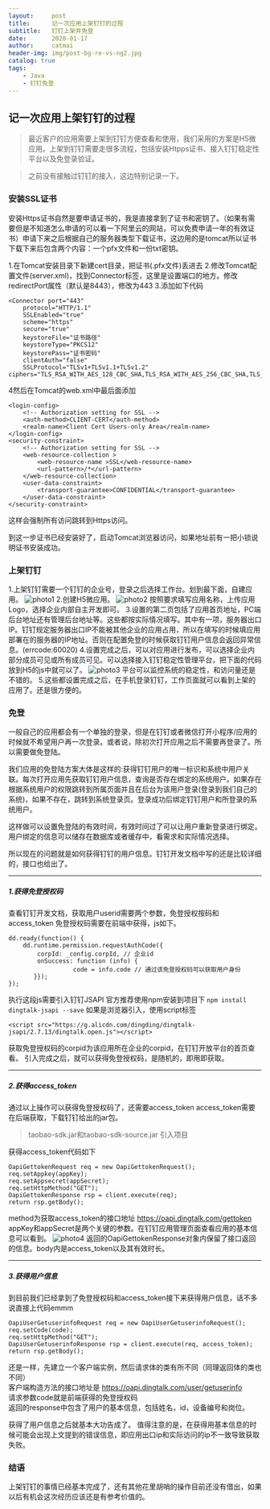 ```yaml
---
layout:     post
title:      记一次应用上架钉钉的过程
subtitle:   钉钉上架并免登
date:       2020-01-17
author:     catmai
header-img: img/post-bg-re-vs-ng2.jpg
catalog: true
tags:
    - Java
    - 钉钉免登
---
```

## 记一次应用上架钉钉的过程

>最近客户的应用需要上架到钉钉方便查看和使用，我们采用的方案是H5微应用。上架到钉钉需要走很多流程，包括安装Htpps证书、接入钉钉稳定性平台以及免登录验证。

>之前没有接触过钉钉的接入，这边特别记录一下。

### 安装SSL证书

安装Https证书自然是要申请证书的，我是直接拿到了证书和密钥了。（如果有需要但是不知道怎么申请的可以看一下阿里云的网站，可以免费申请一年的有效证书）申请下来之后根据自己的服务器类型下载证书，这边用的是tomcat所以证书下载下来后包含两个内容：一个pfx文件和一份txt密钥。


1.在Tomcat安装目录下新建cert目录，把证书(.pfx文件)丢进去
2.修改Tomcat配置文件(server.xml)，找到Connector标签，这里是设置端口的地方。修改redirectPort属性（默认是8443），修改为443
3.添加如下代码 
```
<Connector port="443"  
    protocol="HTTP/1.1"  
    SSLEnabled="true"  
    scheme="https"  
    secure="true"  
    keystoreFile="证书路径"  
    keystoreType="PKCS12"  
    keystorePass="证书密码"     
    clientAuth="false"  
    SSLProtocol="TLSv1+TLSv1.1+TLSv1.2"      ciphers="TLS_RSA_WITH_AES_128_CBC_SHA,TLS_RSA_WITH_AES_256_CBC_SHA,TLS_ECDHE_RSA_WITH_AES_128_CBC_SHA,TLS_ECDHE_RSA_WITH_AES_128_CBC_SHA256,TLS_RSA_WITH_AES_128_CBC_SHA256,TLS_RSA_WITH_AES_256_CBC_SHA256"/>
```  
4然后在Tomcat的web.xml中最后面添加
```
<login-config>  
    <!-- Authorization setting for SSL -->  
    <auth-method>CLIENT-CERT</auth-method>  
    <realm-name>Client Cert Users-only Area</realm-name>  
</login-config>  
<security-constraint>  
    <!-- Authorization setting for SSL -->  
    <web-resource-collection >  
        <web-resource-name >SSL</web-resource-name>  
        <url-pattern>/*</url-pattern>  
    </web-resource-collection>  
    <user-data-constraint>  
        <transport-guarantee>CONFIDENTIAL</transport-guarantee>  
    </user-data-constraint>  
</security-constraint>
```
这样会强制所有访问跳转到Https访问。

到这一步证书已经安装好了，启动Tomcat浏览器访问，如果地址前有一把小锁说明证书安装成功。

### 上架钉钉
1.上架钉钉需要一个钉钉的企业号，登录之后选择工作台。划到最下面，自建应用。
![photo1](/img/dingtalk/zjyy.png)
2.创建H5微应用。
![photo2](/img/dingtalk/zjyy2.png)
按照要求填写应用名称，上传应用Logo，选择企业内部自主开发即可。
3.设置的第二页包括了应用首页地址，PC端后台地址还有管理后台地址等。这些都按实际情况填写。其中有一项，服务器出口IP。钉钉规定服务器出口IP不能被其他企业的应用占用，所以在填写的时候填应用部署在的服务器的IP地址。否则在配置免登的时候获取钉钉用户信息会返回异常信息。(errcode:60020)
4.设置完成之后，可以对应用进行发布，可以选择企业内部分成员可见或所有成员可见。可以选择接入钉钉稳定性管理平台，把下面的代码放到H5的js中就可以了。
![photo3](/img/dingtalk/zjyy3.png)
平台可以监控系统的稳定性，和访问量还是不错的。
5.这些都设置完成之后，在手机登录钉钉，工作页面就可以看到上架的应用了。还是很方便的。

### 免登
一般自己的应用都会有一个单独的登录，但是在钉钉或者微信打开小程序/应用的时候就不希望用户再一次登录。或者说，除初次打开应用之后不需要再登录了。所以需要做免登陆。

我们应用的免登陆方案大体是这样的:获得钉钉用户的唯一标识和系统中用户关联。每次打开应用先获取钉钉用户信息，查询是否存在绑定的系统用户。如果存在根据系统用户的权限跳转到所属页面并且在后台为该用户登录(登录到我们自己的系统)，如果不存在，跳转到系统登录页。登录成功后绑定钉钉用户和所登录的系统用户。

这样做可以设置免登陆的有效时间，有效时间过了可以让用户重新登录进行绑定。用户绑定的信息可以储存在数据库或者缓存中，看需求和实际情况选择。

所以现在的问题就是如何获得钉钉的用户信息。钉钉开发文档中写的还是比较详细的，接口也给出了。
***
##### 1.获得免登授权码
查看钉钉开发文档，获取用户userid需要两个参数，免登授权按码和access_token
免登授权码需要在前端中获得，js如下。

```
dd.ready(function() {
    dd.runtime.permission.requestAuthCode({
        corpId: _config.corpId, // 企业id        
        onSuccess: function (info) {
                  code = info.code // 通过该免登授权码可以获取用户身份
       }});
});
```

执行这段js需要引入钉钉JSAPI
官方推荐使用npm安装到项目下
`npm install dingtalk-jsapi --save`
如果是浏览器引入，使用script标签

```
<script src="https://g.alicdn.com/dingding/dingtalk-jsapi/2.7.13/dingtalk.open.js"></script>
```

获取免登授权码的corpid为该应用所在企业的corpid，在钉钉开放平台的首页查看。
引入完成之后，就可以获得免登授权码，是随机的，即用即获取。

***

##### 2.获得access_token
通过以上操作可以获得免登授权码了，还需要access_token
access_token需要在后端获取，下载钉钉给出的jar包。
>taobao-sdk.jar和taobao-sdk-source.jar 引入项目

获得access_token代码如下

```DingTalkClient client = new DefaultDingTalkClient(method);
OapiGettokenRequest req = new OapiGettokenRequest();
req.setAppkey(appKey);
req.setAppsecret(appSecret);
req.setHttpMethod("GET");
OapiGettokenResponse rsp = client.execute(req);
return rsp.getBody();  
```

method为获取access_token的接口地址 https://oapi.dingtalk.com/gettoken
appKey和appSecret是两个关键的参数。在钉钉应用管理页面查看应用的基本信息可以看到。
![photo4](/img/dingtalk/appkey_access.png)
返回的OapiGettokenResponse对象内保留了接口返回的信息。body内是access_token以及其有效时长。

***
##### 3.获得用户信息
到目前我们已经拿到了免登授权码和access_token接下来获得用户信息，话不多说直接上代码emmm

```DingTalkClient client = new DefaultDingTalkClient(method);
OapiUserGetuserinfoRequest req = new OapiUserGetuserinfoRequest();
req.setCode(code);
req.setHttpMethod("GET");
OapiUserGetuserinfoResponse rsp = client.execute(req, access_token);
return rsp.getBody();
```

还是一样，先建立一个客户端实例，然后请求体的类有所不同（同理返回体的类也不同）  
客户端构造方法的接口地址是 https://oapi.dingtalk.com/user/getuserinfo  
请求参数code就是前端获得的免登授权码  
返回的response中包含了用户的基本信息，包括姓名，id，设备编号和岗位。

获得了用户信息之后就基本大功告成了。
值得注意的是，在获得用基本信息的时候可能会出现上文提到的错误信息，即应用出口ip和实际访问的ip不一致导致获取失败。


### 结语
上架钉钉的事情已经基本完成了，还有其他花里胡哨的操作目前还没有借出，如果以后有机会这次经历应该还是有参考价值的。   
